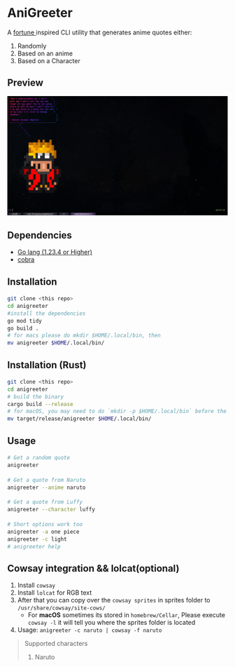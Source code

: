 # AniGreeter
A [fortune ](https://en.wikipedia.org/wiki/Fortune_(Unix)) inspired CLI utility that generates anime quotes either:
  1. Randomly
  2. Based on an anime
  3. Based on a Character

## Preview
![Preview_Naruto](./assets/Naruto.png)

## Dependencies
- [Go lang (1.23.4 or Higher)](https://go.dev/doc/install)
- [cobra](https://cobra.dev/)

## Installation
```bash
git clone <this repo>
cd anigreeter
#install the dependencies
go mod tidy
go build .
# for macs please do mkdir $HOME/.local/bin, then
mv anigreeter $HOME/.local/bin/
```

## Installation (Rust)

```bash
git clone <this repo>
cd anigreeter
# build the binary
cargo build --release
# for macOS, you may need to do `mkdir -p $HOME/.local/bin` before the next command
mv target/release/anigreeter $HOME/.local/bin/
```

## Usage
```bash
# Get a random quote
anigreeter

# Get a quote from Naruto
anigreeter --anime naruto

# Get a quote from Luffy
anigreeter --character luffy

# Short options work too
anigreeter -a one piece
anigreeter -c light
# anigreeter help
```
## Cowsay integration && lolcat(optional)
1. Install `cowsay`
2. Install `lolcat` for RGB text
3. After that you can copy over the `cowsay sprites` in sprites folder to `/usr/share/cowsay/site-cows/`
   - For **macOS** sometimes its stored in `homebrew/Cellar`, Please execute `cowsay -l` it will tell you where the sprites folder is located
4. Usage: `anigreeter -c naruto | cowsay -f naruto`
> Supported characters
> 1. Naruto
